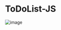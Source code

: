 # ToDoList-JS
![image](https://user-images.githubusercontent.com/50366078/223146571-4980b4a5-e093-40d8-9a08-5f514f1a1877.png)

